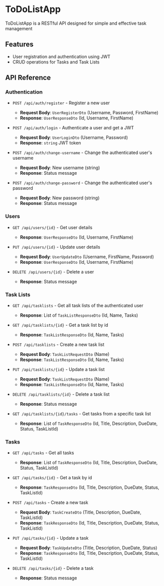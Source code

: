 # ToDoListApp

ToDoListApp is a RESTful API designed for simple and effective task management

## Features

- User registration and authentication using JWT
- CRUD operations for Tasks and Task Lists

## API Reference

### Authentication

- `POST /api/auth/register` - Register a new user
    - **Request Body**: `UserRegisterDto` (Username, Password, FirstName)
    - **Response**: `UserResponseDto` (Id, Username, FirstName)

- `POST /api/auth/login` - Authenticate a user and get a JWT
    - **Request Body**: `UserLoginDto` (Username, Password)
    - **Response**: `string` JWT token 

- `POST /api/auth/change-username` - Change the authenticated user's username
    - **Request Body**: New username (string)
    - **Response**: Status message

- `POST /api/auth/change-password` - Change the authenticated user's password
    - **Request Body**: New password (string)
    - **Response**: Status message

### Users

- `GET /api/users/{id}` - Get user details
    - **Response**: `UserResponseDto` (Id, Username, FirstName)

- `PUT /api/users/{id}` - Update user details
    - **Request Body**: `UserUpdateDto` (Username, FirstName, Password)
    - **Response**: `UserResponseDto` (Id, Username, FirstName)

- `DELETE /api/users/{id}` - Delete a user
    - **Response**: Status message

### Task Lists

- `GET /api/tasklists` - Get all task lists of the authenticated user
    - **Response**: List of `TaskListResponseDto` (Id, Name, Tasks)

- `GET /api/tasklists/{id}` - Get a task list by id
    - **Response**: `TaskListResponseDto` (Id, Name, Tasks)

- `POST /api/tasklists` - Create a new task list
    - **Request Body**: `TaskListRequestDto` (Name)
    - **Response**: `TaskListResponseDto` (Id, Name, Tasks)

- `PUT /api/tasklists/{id}` - Update a task list
    - **Request Body**: `TaskListRequestDto` (Name)
    - **Response**: `TaskListResponseDto` (Id, Name, Tasks)

- `DELETE /api/tasklists/{id}` - Delete a task list
    - **Response**: Status message

- `GET /api/tasklists/{id}/tasks` - Get tasks from a specific task list
    - **Response**: List of `TaskResponseDto` (Id, Title, Description, DueDate, Status, TaskListId)

### Tasks

- `GET /api/tasks` - Get all tasks
    - **Response**: List of `TaskResponseDto` (Id, Title, Description, DueDate, Status, TaskListId)

- `GET /api/tasks/{id}` - Get a task by id
    - **Response**: `TaskResponseDto` (Id, Title, Description, DueDate, Status, TaskListId)

- `POST /api/tasks` - Create a new task
    - **Request Body**: `TaskCreateDto` (Title, Description, DueDate, TaskListId)
    - **Response**: `TaskResponseDto` (Id, Title, Description, DueDate, Status, TaskListId)

- `PUT /api/tasks/{id}` - Update a task
    - **Request Body**: `TaskUpdateDto` (Title, Description, DueDate, Status)
    - **Response**: `TaskResponseDto` (Id, Title, Description, DueDate, Status, TaskListId)

- `DELETE /api/tasks/{id}` - Delete a task
    - **Response**: Status message
